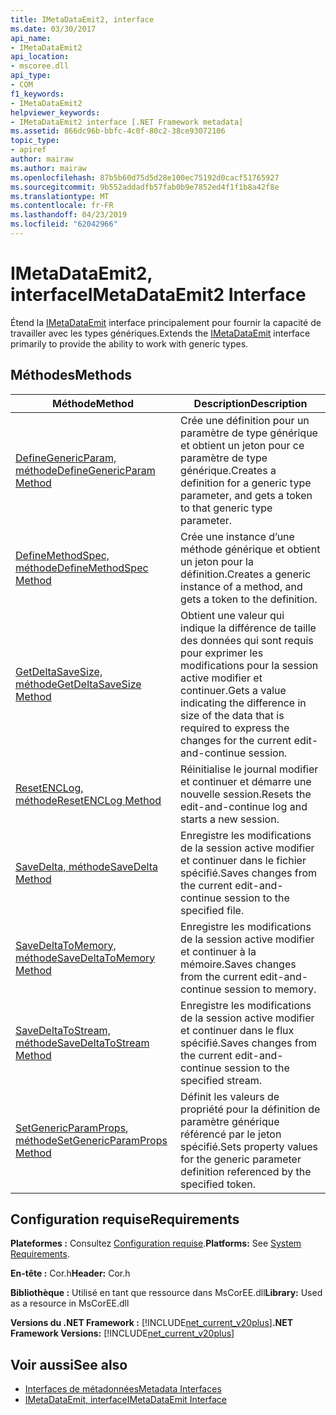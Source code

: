```yaml
---
title: IMetaDataEmit2, interface
ms.date: 03/30/2017
api_name:
- IMetaDataEmit2
api_location:
- mscoree.dll
api_type:
- COM
f1_keywords:
- IMetaDataEmit2
helpviewer_keywords:
- IMetaDataEmit2 interface [.NET Framework metadata]
ms.assetid: 866dc96b-bbfc-4c0f-80c2-38ce93072106
topic_type:
- apiref
author: mairaw
ms.author: mairaw
ms.openlocfilehash: 87b5b60d75d5d28e100ec75192d0cacf51765927
ms.sourcegitcommit: 9b552addadfb57fab0b9e7852ed4f1f1b8a42f8e
ms.translationtype: MT
ms.contentlocale: fr-FR
ms.lasthandoff: 04/23/2019
ms.locfileid: "62042966"
---
```

# <a name="imetadataemit2-interface"></a><span data-ttu-id="45322-102">IMetaDataEmit2, interface</span><span class="sxs-lookup"><span data-stu-id="45322-102">IMetaDataEmit2 Interface</span></span>
<span data-ttu-id="45322-103">Étend la [IMetaDataEmit](../../../../docs/framework/unmanaged-api/metadata/imetadataemit-interface.md) interface principalement pour fournir la capacité de travailler avec les types génériques.</span><span class="sxs-lookup"><span data-stu-id="45322-103">Extends the [IMetaDataEmit](../../../../docs/framework/unmanaged-api/metadata/imetadataemit-interface.md) interface primarily to provide the ability to work with generic types.</span></span>  
  
## <a name="methods"></a><span data-ttu-id="45322-104">Méthodes</span><span class="sxs-lookup"><span data-stu-id="45322-104">Methods</span></span>  
  
|<span data-ttu-id="45322-105">Méthode</span><span class="sxs-lookup"><span data-stu-id="45322-105">Method</span></span>|<span data-ttu-id="45322-106">Description</span><span class="sxs-lookup"><span data-stu-id="45322-106">Description</span></span>|  
|------------|-----------------|  
|[<span data-ttu-id="45322-107">DefineGenericParam, méthode</span><span class="sxs-lookup"><span data-stu-id="45322-107">DefineGenericParam Method</span></span>](../../../../docs/framework/unmanaged-api/metadata/imetadataemit2-definegenericparam-method.md)|<span data-ttu-id="45322-108">Crée une définition pour un paramètre de type générique et obtient un jeton pour ce paramètre de type générique.</span><span class="sxs-lookup"><span data-stu-id="45322-108">Creates a definition for a generic type parameter, and gets a token to that generic type parameter.</span></span>|  
|[<span data-ttu-id="45322-109">DefineMethodSpec, méthode</span><span class="sxs-lookup"><span data-stu-id="45322-109">DefineMethodSpec Method</span></span>](../../../../docs/framework/unmanaged-api/metadata/imetadataemit2-definemethodspec-method.md)|<span data-ttu-id="45322-110">Crée une instance d’une méthode générique et obtient un jeton pour la définition.</span><span class="sxs-lookup"><span data-stu-id="45322-110">Creates a generic instance of a method, and gets a token to the definition.</span></span>|  
|[<span data-ttu-id="45322-111">GetDeltaSaveSize, méthode</span><span class="sxs-lookup"><span data-stu-id="45322-111">GetDeltaSaveSize Method</span></span>](../../../../docs/framework/unmanaged-api/metadata/imetadataemit2-getdeltasavesize-method.md)|<span data-ttu-id="45322-112">Obtient une valeur qui indique la différence de taille des données qui sont requis pour exprimer les modifications pour la session active modifier et continuer.</span><span class="sxs-lookup"><span data-stu-id="45322-112">Gets a value indicating the difference in size of the data that is required to express the changes for the current edit-and-continue session.</span></span>|  
|[<span data-ttu-id="45322-113">ResetENCLog, méthode</span><span class="sxs-lookup"><span data-stu-id="45322-113">ResetENCLog Method</span></span>](../../../../docs/framework/unmanaged-api/metadata/imetadataemit2-resetenclog-method.md)|<span data-ttu-id="45322-114">Réinitialise le journal modifier et continuer et démarre une nouvelle session.</span><span class="sxs-lookup"><span data-stu-id="45322-114">Resets the edit-and-continue log and starts a new session.</span></span>|  
|[<span data-ttu-id="45322-115">SaveDelta, méthode</span><span class="sxs-lookup"><span data-stu-id="45322-115">SaveDelta Method</span></span>](../../../../docs/framework/unmanaged-api/metadata/imetadataemit2-savedelta-method.md)|<span data-ttu-id="45322-116">Enregistre les modifications de la session active modifier et continuer dans le fichier spécifié.</span><span class="sxs-lookup"><span data-stu-id="45322-116">Saves changes from the current edit-and-continue session to the specified file.</span></span>|  
|[<span data-ttu-id="45322-117">SaveDeltaToMemory, méthode</span><span class="sxs-lookup"><span data-stu-id="45322-117">SaveDeltaToMemory Method</span></span>](../../../../docs/framework/unmanaged-api/metadata/imetadataemit2-savedeltatomemory-method.md)|<span data-ttu-id="45322-118">Enregistre les modifications de la session active modifier et continuer à la mémoire.</span><span class="sxs-lookup"><span data-stu-id="45322-118">Saves changes from the current edit-and-continue session to memory.</span></span>|  
|[<span data-ttu-id="45322-119">SaveDeltaToStream, méthode</span><span class="sxs-lookup"><span data-stu-id="45322-119">SaveDeltaToStream Method</span></span>](../../../../docs/framework/unmanaged-api/metadata/imetadataemit2-savedeltatostream-method.md)|<span data-ttu-id="45322-120">Enregistre les modifications de la session active modifier et continuer dans le flux spécifié.</span><span class="sxs-lookup"><span data-stu-id="45322-120">Saves changes from the current edit-and-continue session to the specified stream.</span></span>|  
|[<span data-ttu-id="45322-121">SetGenericParamProps, méthode</span><span class="sxs-lookup"><span data-stu-id="45322-121">SetGenericParamProps Method</span></span>](../../../../docs/framework/unmanaged-api/metadata/imetadataemit2-setgenericparamprops-method.md)|<span data-ttu-id="45322-122">Définit les valeurs de propriété pour la définition de paramètre générique référencé par le jeton spécifié.</span><span class="sxs-lookup"><span data-stu-id="45322-122">Sets property values for the generic parameter definition referenced by the specified token.</span></span>|  
  
## <a name="requirements"></a><span data-ttu-id="45322-123">Configuration requise</span><span class="sxs-lookup"><span data-stu-id="45322-123">Requirements</span></span>  
 <span data-ttu-id="45322-124">**Plateformes :** Consultez [Configuration requise](../../../../docs/framework/get-started/system-requirements.md).</span><span class="sxs-lookup"><span data-stu-id="45322-124">**Platforms:** See [System Requirements](../../../../docs/framework/get-started/system-requirements.md).</span></span>  
  
 <span data-ttu-id="45322-125">**En-tête :** Cor.h</span><span class="sxs-lookup"><span data-stu-id="45322-125">**Header:** Cor.h</span></span>  
  
 <span data-ttu-id="45322-126">**Bibliothèque :** Utilisé en tant que ressource dans MsCorEE.dll</span><span class="sxs-lookup"><span data-stu-id="45322-126">**Library:** Used as a resource in MsCorEE.dll</span></span>  
  
 <span data-ttu-id="45322-127">**Versions du .NET Framework :** [!INCLUDE[net_current_v20plus](../../../../includes/net-current-v20plus-md.md)]</span><span class="sxs-lookup"><span data-stu-id="45322-127">**.NET Framework Versions:** [!INCLUDE[net_current_v20plus](../../../../includes/net-current-v20plus-md.md)]</span></span>  
  
## <a name="see-also"></a><span data-ttu-id="45322-128">Voir aussi</span><span class="sxs-lookup"><span data-stu-id="45322-128">See also</span></span>

- [<span data-ttu-id="45322-129">Interfaces de métadonnées</span><span class="sxs-lookup"><span data-stu-id="45322-129">Metadata Interfaces</span></span>](../../../../docs/framework/unmanaged-api/metadata/metadata-interfaces.md)
- [<span data-ttu-id="45322-130">IMetaDataEmit, interface</span><span class="sxs-lookup"><span data-stu-id="45322-130">IMetaDataEmit Interface</span></span>](../../../../docs/framework/unmanaged-api/metadata/imetadataemit-interface.md)
